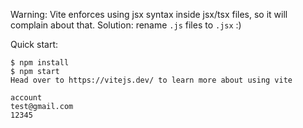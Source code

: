 Warning: Vite enforces using jsx syntax inside jsx/tsx files, so it will complain about that. Solution: rename `.js` files to `.jsx` :)

Quick start:

```
$ npm install
$ npm start
Head over to https://vitejs.dev/ to learn more about using vite

account
test@gmail.com
12345

```
